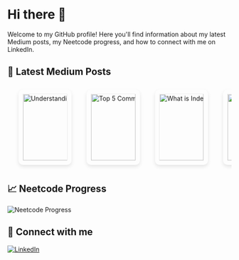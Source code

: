 # Hi there 👋

Welcome to my GitHub profile! Here you'll find information about my latest Medium posts, my Neetcode progress, and how to connect with me on LinkedIn.

## 📖 Latest Medium Posts
<!-- BLOG-POST-THUMBNAILS:START -->
<div style="overflow: auto; white-space: nowrap; padding: 10px; gap: 10px;">
  <a href="https://medium.com/@jain.yash1909/understanding-single-sign-on-sso-ca7aae32bdcd?source=rss-572bb85fdb------2" style="text-decoration: none; color: inherit; margin: 15px; position: relative; flex: 0 0 auto; width: 100px; height: 150px;">
    <img src="https://miro.medium.com/v2/resize:fit:712/1*yiw8smZDlNLmGgDyzWXdQg.png" alt="Understanding Single Sign-On (SSO)" style="width: 100px; height: 150px; border-radius: 10px; box-shadow: 0 4px 8px rgba(0,0,0,0.1); transition: transform 0.2s; padding: 2%;">
  </a>
  <a href="https://medium.com/@jain.yash1909/top-5-common-ways-to-improve-api-performance-c259860ba5d9?source=rss-572bb85fdb------2" style="text-decoration: none; color: inherit; margin: 15px; position: relative; flex: 0 0 auto; width: 100px; height: 150px;">
    <img src="https://miro.medium.com/v2/resize:fit:1200/1*Y1Kc3-p3zOj2EgLRrdAE_w.png" alt="Top 5 Common Ways to Improve API Performance" style="width: 100px; height: 150px; border-radius: 10px; box-shadow: 0 4px 8px rgba(0,0,0,0.1); transition: transform 0.2s; padding: 2%;">
  </a>
  <a href="https://medium.com/@jain.yash1909/what-is-indexing-in-a-database-and-why-is-it-important-7d8b686c9efa?source=rss-572bb85fdb------2" style="text-decoration: none; color: inherit; margin: 15px; position: relative; flex: 0 0 auto; width: 100px; height: 150px;">
    <img src="https://miro.medium.com/v2/resize:fit:1087/1*1y9MLt5YWL4dnytIRuMObA.png" alt="What is Indexing in a Database and Why is it Important?" style="width: 100px; height: 150px; border-radius: 10px; box-shadow: 0 4px 8px rgba(0,0,0,0.1); transition: transform 0.2s; padding: 2%;">
  </a>
  <a href="https://medium.com/@jain.yash1909/understanding-cache-systems-what-they-are-how-to-build-them-and-their-advantages-39dc33cef69b?source=rss-572bb85fdb------2" style="text-decoration: none; color: inherit; margin: 15px; position: relative; flex: 0 0 auto; width: 100px; height: 150px;">
    <img src="https://miro.medium.com/v2/resize:fit:998/1*99HRHh-fYdlnLuTtHjaIQg.png" alt="Understanding Cache Systems: What They Are, How to Build Them, and Their Advantages" style="width: 100px; height: 150px; border-radius: 10px; box-shadow: 0 4px 8px rgba(0,0,0,0.1); transition: transform 0.2s; padding: 2%;">
  </a>
  <a href="https://medium.com/@jain.yash1909/monolithic-vs-microservices-architecture-understanding-the-key-differences-7ddf328565d0?source=rss-572bb85fdb------2" style="text-decoration: none; color: inherit; margin: 15px; position: relative; flex: 0 0 auto; width: 100px; height: 150px;">
    <img src="https://miro.medium.com/v2/resize:fit:1030/1*qCD-W51kRsI-PRqMtZsxmA.jpeg" alt="Monolithic vs. Microservices Architecture: Understanding the Key Differences" style="width: 100px; height: 150px; border-radius: 10px; box-shadow: 0 4px 8px rgba(0,0,0,0.1); transition: transform 0.2s; padding: 2%;">
  </a>
</div>
<!-- BLOG-POST-THUMBNAILS:END -->

## 📈 Neetcode Progress
![Neetcode Progress](https://progress-bar.dev/56?title=completed&width=200)

## 🔗 Connect with me
[![LinkedIn](https://img.shields.io/badge/LinkedIn-Connect-blue)](https://www.linkedin.com/in/yash-jain-869144b1/)
